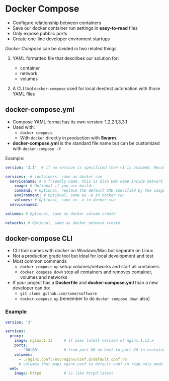 # Docker Compose

- Configure relationship between containers
- Save our docker container run settings in **easy-to-read** files
- Only expose pubblic ports
- Create one-line developer enviroment startups

*Docker Compose* can be divided in two related things

1. YAML formatted file that describes our solution for:
    - container
    - network
    - volumes

2. A CLI tool `docker-compose` used for local dev/test automation with those 
   YAML files

## docker-compose.yml

- Compose YAML format has its own version: 1,2,2.1,3,3.1
- Used with:
  - `docker compose`.
  - With `docker` directly in production with **Swarm**.
- **docker-compose.yml** is the standard file name but can be customized
  with `docker-compose -f`

Example: 

```yaml
version: '3.1'  # if no version is specificed then v1 is assumed. Recommend v2 minimum

services:  # containers. same as docker run
  servicename: # a friendly name. this is also DNS name inside network
    image: # Optional if you use build:
    command: # Optional, replace the default CMD specified by the image
    environment: # Optional, same as -e in docker run
    volumes: # Optional, same as -v in docker run
  servicename2:

volumes: # Optional, same as docker volume create

networks: # Optional, same as docker network create
```

## docker-compose CLI

- CLI tool comes with docker on Windows/Mac but separate on Linux
- Not a production grade tool but ideal for local development and test
- Most common commands
  - `docker compose up` setup volumes/networks and start all containers
  - `docker compose down` stop all containers and removes container, volumes
  and networks
- If your project has a **Dockerfile** and **docker-compose.yml** than a new developer can
  do:
  - `git clone github.com/some/software`
  - `docker-compose up` (remember to do `docker compose down` also)

### Example

```yaml
version: '3'

services: 
  proxy:
    image: nginx:1.13     # it uses latest version of nginx:1.13.x
    ports: 
      - '80:80'           # from port 80 on host to port 80 in container
    volumes: 
      - ./nginx.conf:/etc/nginx/conf.d/default.conf:ro
      # volumes that maps nginx.conf to default.conf in read only mode
  web:
    image: httpd          # is like httpd:latest
```